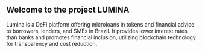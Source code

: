 ## Welcome to the project LUMINA

Lumina is a DeFi platform offering microloans in tokens and financial advice to borrowers, lenders, and SMEs in Brazil. It provides lower interest rates than banks and promotes financial inclusion, utilizing blockchain technology for transparency and cost reduction.
